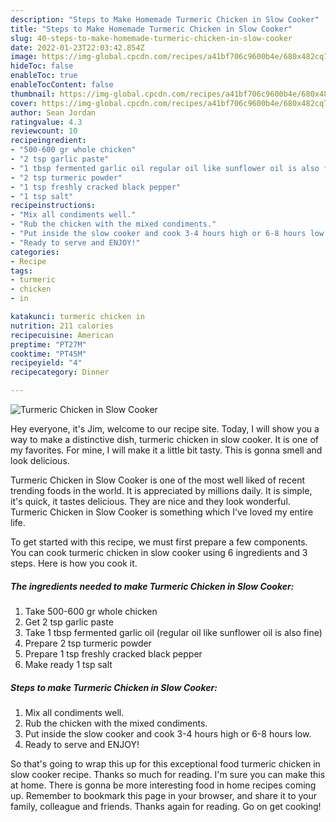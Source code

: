 ```yaml
---
description: "Steps to Make Homemade Turmeric Chicken in Slow Cooker"
title: "Steps to Make Homemade Turmeric Chicken in Slow Cooker"
slug: 40-steps-to-make-homemade-turmeric-chicken-in-slow-cooker
date: 2022-01-23T22:03:42.854Z
image: https://img-global.cpcdn.com/recipes/a41bf706c9600b4e/680x482cq70/turmeric-chicken-in-slow-cooker-recipe-main-photo.jpg
hideToc: false
enableToc: true
enableTocContent: false
thumbnail: https://img-global.cpcdn.com/recipes/a41bf706c9600b4e/680x482cq70/turmeric-chicken-in-slow-cooker-recipe-main-photo.jpg
cover: https://img-global.cpcdn.com/recipes/a41bf706c9600b4e/680x482cq70/turmeric-chicken-in-slow-cooker-recipe-main-photo.jpg
author: Sean Jordan
ratingvalue: 4.3
reviewcount: 10
recipeingredient:
- "500-600 gr whole chicken"
- "2 tsp garlic paste"
- "1 tbsp fermented garlic oil regular oil like sunflower oil is also fine"
- "2 tsp turmeric powder"
- "1 tsp freshly cracked black pepper"
- "1 tsp salt"
recipeinstructions:
- "Mix all condiments well."
- "Rub the chicken with the mixed condiments."
- "Put inside the slow cooker and cook 3-4 hours high or 6-8 hours low."
- "Ready to serve and ENJOY!"
categories:
- Recipe
tags:
- turmeric
- chicken
- in

katakunci: turmeric chicken in 
nutrition: 211 calories
recipecuisine: American
preptime: "PT27M"
cooktime: "PT45M"
recipeyield: "4"
recipecategory: Dinner

---
```



![Turmeric Chicken in Slow Cooker](https://img-global.cpcdn.com/recipes/a41bf706c9600b4e/680x482cq70/turmeric-chicken-in-slow-cooker-recipe-main-photo.jpg)

Hey everyone, it's Jim, welcome to our recipe site. Today, I will show you a way to make a distinctive dish, turmeric chicken in slow cooker. It is one of my favorites. For mine, I will make it a little bit tasty. This is gonna smell and look delicious.



Turmeric Chicken in Slow Cooker is one of the most well liked of recent trending foods in the world. It is appreciated by millions daily. It is simple, it's quick, it tastes delicious. They are nice and they look wonderful. Turmeric Chicken in Slow Cooker is something which I've loved my entire life.


To get started with this recipe, we must first prepare a few components. You can cook turmeric chicken in slow cooker using 6 ingredients and 3 steps. Here is how you cook it.

<!--inarticleads1-->

##### The ingredients needed to make Turmeric Chicken in Slow Cooker:

1. Take 500-600 gr whole chicken
1. Get 2 tsp garlic paste
1. Take 1 tbsp fermented garlic oil (regular oil like sunflower oil is also fine)
1. Prepare 2 tsp turmeric powder
1. Prepare 1 tsp freshly cracked black pepper
1. Make ready 1 tsp salt




<!--inarticleads2-->

##### Steps to make Turmeric Chicken in Slow Cooker:

1. Mix all condiments well.
1. Rub the chicken with the mixed condiments.
1. Put inside the slow cooker and cook 3-4 hours high or 6-8 hours low.
1. Ready to serve and ENJOY!



So that's going to wrap this up for this exceptional food turmeric chicken in slow cooker recipe. Thanks so much for reading. I'm sure you can make this at home. There is gonna be more interesting food in home recipes coming up. Remember to bookmark this page in your browser, and share it to your family, colleague and friends. Thanks again for reading. Go on get cooking!
